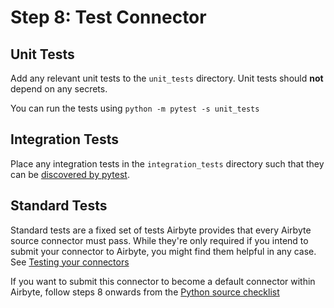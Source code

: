 # Step 8: Test Connector

## Unit Tests

Add any relevant unit tests to the `unit_tests` directory. Unit tests should **not** depend on any secrets.

You can run the tests using `python -m pytest -s unit_tests`

## Integration Tests

Place any integration tests in the `integration_tests` directory such that they can be [discovered by pytest](https://docs.pytest.org/en/6.2.x/goodpractices.html#conventions-for-python-test-discovery).

## Standard Tests

Standard tests are a fixed set of tests Airbyte provides that every Airbyte source connector must pass. While they're only required if you intend to submit your connector to Airbyte, you might find them helpful in any case. See [Testing your connectors](https://docs.airbyte.com/connector-development/testing-connectors)

If you want to submit this connector to become a default connector within Airbyte, follow steps 8 onwards from the [Python source checklist](https://docs.airbyte.com/connector-development/tutorials/building-a-python-source#step-8-set-up-standard-tests)
